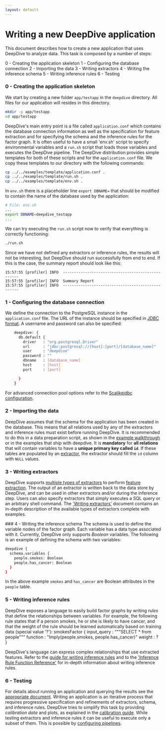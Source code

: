 ```yaml
---
layout: default
---
```


# Writing a new DeepDive application

This document describes how to create a new application that uses DeepDive to
analyze data. This task is composed by a number of steps:

0 - Creating the application skeleton 
1 - Configuring the database connection
2 - Importing the data
3 - Writing extractors
4 - Writing the inference schema
5 - Writing inference rules
6 - Testing

### 0 - Creating the application skeleton

We start by creating a new folder `app/testapp` in the `deepdive` directory. All
files for our application will resides in this directory. 

```bash
mkdir -p app/testapp 
cd app/testapp
```

DeepDive's main entry point is a file called `application.conf` which contains
the database connection information as well as the specification for feature
extraction and for specifying the schema and the inference rules for the factor
graph. It is often useful to have a small 'env.sh' script to specify
environmental variables and a `run.sh` script that loads those variables and
executes the DeepDive pipeline. The DeepDive distribution provides simple
templates for both of these scripts and for the `application.conf` file. We copy
these templates to our directory with the following commands: 

```bash
cp ../../examples/template/application.conf .
cp ../../examples/template/run.sh .
cp ../../examples/template/env.sh .
```

In `env.sh` there is a placeholder line `export DBNAME=` that should be modified
to contain the name of the database used by the application: 

```bash
# File: env.sh
...
export DBNAME=deepdive_testapp 
...
```

We can try executing the `run.sh` script now to verify that everything is
correctly functioning:

```bash
./run.sh
```

Since we have not defined any extractors or inference rules, the results will
not be interesting, but DeepDive should run successfully from end to end. If
this is the case, the summary report should look like this: 

    15:57:55 [profiler] INFO  --------------------------------------------------
    15:57:55 [profiler] INFO  Summary Report
    15:57:55 [profiler] INFO  --------------------------------------------------

### 1 - Configuring the database connection

We define the connection to the PostgreSQL instance in the `application.conf`
file. The URL of the instance should be specified in [JDBC
format](http://jdbc.postgresql.org/documentation/80/connect.html). A username
and password can also be specified:
    
```bash
    deepdive: {
      db.default {
        driver   : "org.postgresql.Driver"
        url      : "jdbc:postgresql://[host]:[port]/[database_name]"
        user     : "deepdive"
        password : ""
        dbname   : [database_name]
        host     : [host]
        port     : [port]

      }
    }
```

For advanced connection pool options refer to the [Scalikejdbc
configuration](http://scalikejdbc.org/documentation/configuration.html).

### <a name="loading" href="#"></a> 2 - Importing the data

DeepDive assumes that the schema for the application has been created in the
database. This means that all relations used by any of the extractors and inference
rules must exist before running DeepDive. It is recommended to do this in a data
preparation script, as shown in the [example
walkthrough](walktrhough/walktrough.html) or in the examples that ship with
deepdive. It is **mandatory** for **all relations** that will contain variables
to have a **unique primary key called `id`**. If these tables are populated by
an [extractor](extractors.html), the extractor should fill the `id` column with
`NULL` values.

### <a name="extractors" href="#"></a> 3 - Writing extractors 

DeepDive supports [multiple types of extractors](extractors.html) to perform
[feature extraction](overview.html#extractors). The output of an extractor is
written back to the data store by DeepDive, and can be used in other extractors
and/or during the inference step. Users can also specify extractors that simply
executes a SQL query or an arbitrary shell command. The ['Writing
extractors'](extractors.html) document contains an in-depth description of the
available types of extractors complete with examples.

###<a name="schema" href="#"></a> 4 - Writing the inference schema
The schema is used to define the variable nodes of the factor graph. Each
variable has a data type associated with it. Currently, DeepDive only supports
*Boolean* variables. The following is an example of defining the schema with two
variables:

```bash
deepdive {
  schema.variables {
    people.smokes: Boolean
    people.has_cancer: Boolean
  }
}
```

In the above example `smokes` and `has_cancer` are Boolean attributes in the
`people` table. 

### <a name="inference" href="#"></a> 5 - Writing inference rules

DeepDive exposes a language to easily build factor graphs by writing *rules*
that define the relationships between variables. For example, the following rule
states that if a person smokes, he or she is likely to have cancer, and that the
weight of the rule should be learned automatically based on training data
(special value '?'):
    smokesFactor {
      input_query : """SELECT * from people"""
      function    : "Imply(people.smokes, people.has_cancer)"
      weight      : ?
    }

DeepDive's language can express complex relationships that use extracted
features. Refer to the [guide for writing inference rules](inference_rules.html)
and to the ['Inference Rule Function Reference'](inference_rule_functions.html)
for in-depth information about writing inference rules.

### 6 - Testing

For details about running an application and querying the results see the
[appropriate document](running.html). Writing an application is an iterative
process that requires progressive specification and refinements of extractors,
schema, and inference rules. DeepDive tries to simplify this task by providing
*calibration data* and plots, as explained in the [calibration
guide](calibration.html). While testing extractors and inference rules it can be
useful to execute only a subset of them. This is possible by [configuring
pipelines](running.html#pipelines). 

